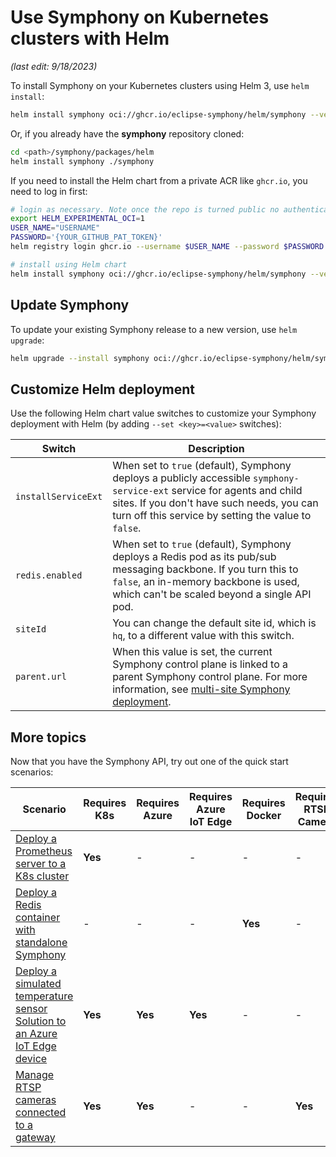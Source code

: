# Use Symphony on Kubernetes clusters with Helm

_(last edit: 9/18/2023)_

To install Symphony on your Kubernetes clusters using Helm 3, use `helm install`:

```bash
helm install symphony oci://ghcr.io/eclipse-symphony/helm/symphony --version 0.47.2
```

Or, if you already have the **symphony** repository cloned:

```bash
cd <path>/symphony/packages/helm
helm install symphony ./symphony
```

If you need to install the Helm chart from a private ACR like ```ghcr.io```, you need to log in first:

```bash
# login as necessary. Note once the repo is turned public no authentication is needed
export HELM_EXPERIMENTAL_OCI=1
USER_NAME="USERNAME"
PASSWORD='{YOUR_GITHUB_PAT_TOKEN}'
helm registry login ghcr.io --username $USER_NAME --password $PASSWORD

# install using Helm chart
helm install symphony oci://ghcr.io/eclipse-symphony/helm/symphony --version 0.47.2
```

## Update Symphony

To update your existing Symphony release to a new version, use `helm upgrade`:

```bash
helm upgrade --install symphony oci://ghcr.io/eclipse-symphony/helm/symphony --version 0.47.2
```

## Customize Helm deployment

Use the following Helm chart value switches to customize your Symphony deployment with Helm (by adding `--set <key>=<value>` switches):

| Switch | Description|
|--------|--------|
| `installServiceExt` | When set to `true` (default), Symphony deploys a publicly accessible `symphony-service-ext` service for agents and child sites. If you don't have such needs, you can turn off this service by setting the value to `false`. |
| `redis.enabled` | When set to `true` (default), Symphony deploys a Redis pod as its pub/sub messaging backbone. If you turn this to `false`, an in-memory backbone is used, which can't be scaled beyond a single API pod. |
| `siteId` | You can change the default site id, which is `hq`, to a different value with this switch. |
| `parent.url` | When this value is set, the current Symphony control plane is linked to a parent Symphony control plane. For more information, see [multi-site Symphony deployment](../build_deployment/multisite-deploy.md). |

## More topics

Now that you have the Symphony API, try out one of the quick start scenarios:

| Scenario | Requires K8s | Requires Azure | Requires Azure IoT Edge| Requires Docker | Requires RTSP Camera |
|--------|--------|--------|--------|--------|--------|
| [Deploy a Prometheus server to a K8s cluster](./symphony-book/quick_start/deploy_prometheus_k8s.md) | **Yes** | - | - | - | - |
| [Deploy a Redis container with standalone Symphony](./symphony-book/quick_start/deploy_redis_no_k8s.md)| - | - | - | **Yes** | - |
| [Deploy a simulated temperature sensor Solution to an Azure IoT Edge device](./symphony-book/quick_start/deploy_solution_to_azure_iot_edge.md) | **Yes** | **Yes** | **Yes** | - | - |
| [Manage RTSP cameras connected to a gateway](./symphony-book/quick_start/manage_rtsp_cameras.md) | **Yes** | **Yes** | - | - | **Yes** |